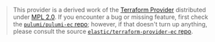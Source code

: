 > This provider is a derived work of the [Terraform Provider](https://github.com/elastic/terraform-provider-ec)
> distributed under [MPL 2.0](https://www.mozilla.org/en-US/MPL/2.0/). If you encounter a bug or missing feature,
> first check the [`pulumi/pulumi-ec` repo](https://github.com/pulumi/pulumi-ec/issues); however, if that doesn't turn up anything,
> please consult the source [`elastic/terraform-provider-ec` repo](https://github.com/elastic/terraform-provider-ec/issues).
